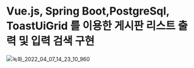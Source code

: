 # Vue.js, Spring Boot,PostgreSql, ToastUiGrid 를 이용한 게시판 리스트 출력 및 입력 검색 구현

![녹화_2022_04_07_14_23_10_960](https://user-images.githubusercontent.com/90013740/162126455-c273579f-714f-4731-aae4-17d616994301.gif)




